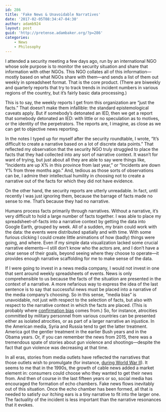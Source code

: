 ```yaml
---
id: 286
title: 'Fake News & Unavoidable Narratives'
date: '2017-02-05T08:34:47-04:30'
author: adamb924
layout: post
guid: 'http://pretense.adambaker.org/?p=286'
categories:
    - News
    - Philosophy
---
```


I attended a security meeting a few days ago, run by an international NGO whose sole purpose is to monitor the security situation and share that information with other NGOs. This NGO collates all of this information—mostly based on what NGOs share with them—and sends a list of them out weekly in spreadsheet format. That is the core product. (There are biweekly and quarterly reports that try to track trends in incident numbers in various regions of the country, but it’s fairly basic data processing.)

This is to say, the weekly reports I get from this organization are “just the facts.” That doesn’t make them infallible: the standard epistemological caveats apply. But if somebody’s detonated an IED, then we get a report that somebody detonated an IED: with little or no speculation as to motives, or the identity of the perpetrators. The reports are, I imagine, as close as we can get to objective news reporting.

In the notes I typed up for myself after the security roundtable, I wrote, “It’s difficult to create a narrative based on a lot of discrete data points.” That reflected my observation that the security NGO truly struggled to place the facts that they had collected into any sort of narrative context. It wasn’t for want of trying, but just about all they are able to say were things like, “Incidents are up X% in this province from last year,” or “Incidents are down Y% from three months ago.” And, tedious as those sorts of observations can be, I admire their intellectual humility in choosing not to create a narrative out of the facts for which they did not have evidence.

On the other hand, the security reports are utterly unreadable. In fact, until recently I was just ignoring them, because the barrage of facts made no sense to me. That’s because they had no narrative.

Humans process facts primarily through narratives. Without a narrative, it’s very difficult to hold a large number of facts together. I was able to place my spreadsheet-of-facts into a narrative context by getting the data into Google Earth, grouped by week. All of a sudden, my brain could work with the data: the events were distributed spatially and with time. With some furious clicking I could create little animations of how (badly) things were going, and where. Even if my simple data visualization lacked some crucial narrative elements—I still don’t know who the actors are, and I don’t have a clear sense of their goals, beyond seeing where they choose to operate—it provides enough narrative scaffolding for me to make sense of the data.

If I were going to invest in a news media company, I would not invest in one that sent around weekly spreadsheets of events. News is only comprehensible to us because the facts of the situation are presented in the context of a narrative. A more nefarious way to express the idea of the last sentence is to say that successful news must be placed into a narrative of the media company’s choosing. So in this sense, “media bias” is unavoidable, not just with respect to the selection of facts, but also with respect to the narrative context in which the facts are placed. (This is probably where [confirmation bias](https://en.wikipedia.org/wiki/Confirmation_bias) comes from.) So, for instance, atrocities committed by military personnel from various countries can be presented either as isolated atrocities, or as part of a larger narrative an injustice. In the American media, Syria and Russia tend to get the latter treatment. America got the gentler treatment in the earlier Bush years and in the Obama years. Or, if you can remember the news from 2015, there was a tremendous spate of stories about gun violence and shootings—despite the fact that gun violence was decreasing at that time.

In all eras, stories from media outlets have reflected the narratives that those outlets wish to promulgate (for instance, [during World War II](https://www.goodreads.com/quotes/170990-suppose-one-reads-a-story-of-filthy-atrocities-in-the)). It seems to me that in the 1990s, the growth of cable news added a market element in: consumers could choose who they wanted to get their news from. And then of course in the last fifteen years or so, social media has encouraged the formation of echo chambers. Fake news flows inevitably out of this situation. Once the echo chamber has been formed, all that is needed to satisfy our itching ears is a tiny narrative to fit into the larger one. The factuality of the incident is less important than the narrative resonances that it evokes.